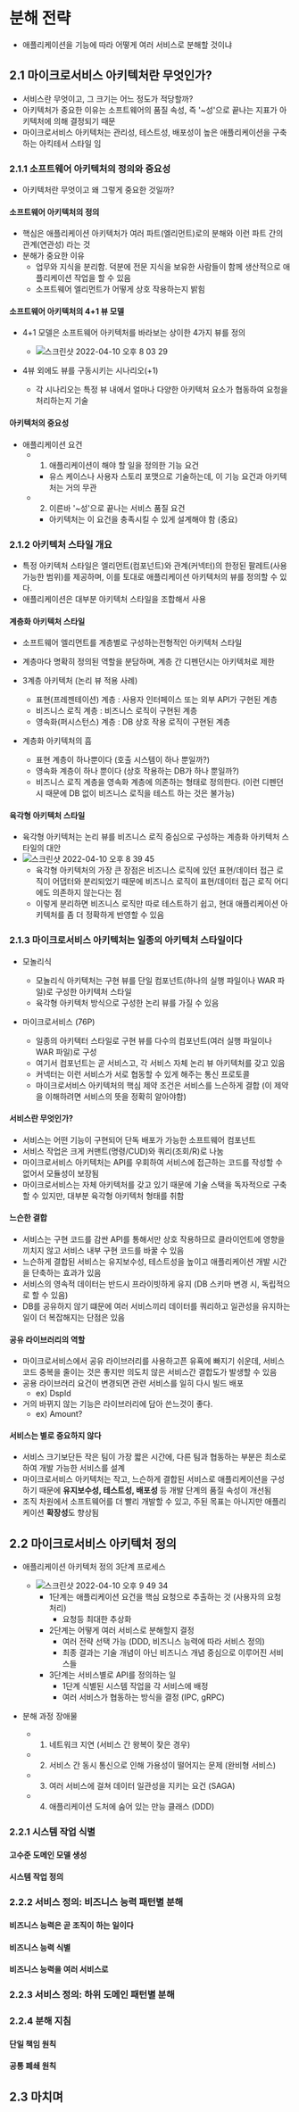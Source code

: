 # 분해 전략
- 애플리케이션을 기능에 따라 어떻게 여러 서비스로 분해할 것이냐

## 2.1 마이크로서비스 아키텍처란 무엇인가?
- 서비스란 무엇이고, 그 크기는 어느 정도가 적당할까?
- 아키텍처가 중요한 이유는 소프트웨어의 품질 속성, 즉 '~성'으로 끝나는 지표가 아키텍처에 의해 결정되기 때문
- 마이크로서비스 아키텍처는 관리성, 테스트성, 배포성이 높은 애플리케이션을 구축하는 아킥테서 스타일 임


### 2.1.1 소프트웨어 아키텍처의 정의와 중요성
- 아키텍처란 무엇이고 왜 그렇게 중요한 것일까?

#### 소프트웨어 아키텍처의 정의
- 핵심은 애플리케이션 아키텍처가 여러 파트(엘리먼트)로의 분해와 이런 파트 간의 관계(연관성) 라는 것
- 분해가 중요한 이유
  - 업무와 지식을 분리함. 덕분에 전문 지식을 보유한 사람들이 함께 생산적으로 애플리케이션 작업을 할 수 있음
  - 소프트웨어 엘리먼트가 어떻게 상호 작용하는지 밝힘

#### 소프트웨어 아키텍처의 4+1 뷰 모델
- 4+1 모델은 소프트웨어 아키텍처를 바라보는 상이한 4가지 뷰를 정의
  - ![스크린샷 2022-04-10 오후 8 03 29](https://user-images.githubusercontent.com/7076334/162615030-656cb881-5d1d-49a0-bb25-fa9c01e54d25.png)

- 4뷰 외에도 뷰를 구동시키는 시나리오(+1)
  - 각 시나리오는 특정 뷰 내에서 얼마나 다양한 아키텍처 요소가 협동하여 요청을 처리하는지 기술

#### 아키텍처의 중요성
- 애플리케이션 요건
  - 1) 애플리케이션이 해야 할 일을 정의한 기능 요건
    - 유스 케이스나 사용자 스토리 포맷으로 기술하는데, 이 기능 요건과 아키텍처는 거의 무관
  - 2) 이른바 '~성'으로 끝나는 서비스 품질 요건
    - 아키텍처는 이 요건을 충족시킬 수 있게 설계해야 함 (중요)

### 2.1.2 아키텍처 스타일 개요
- 특정 아키텍처 스타일은 엘리먼트(컴포넌트)와 관계(커넥터)의 한정된 팔레트(사용 가능한 범위)를 제공하며, 이를 토대로 애플리케이션 아키텍처의 뷰를 정의할 수 있다.
- 애플리케이션은 대부분 아키텍처 스타일을 조합해서 사용

#### 계층화 아키텍처 스타일
- 소프트웨어 엘리먼트를 계층별로 구성하는전형적인 아키텍처 스타일
- 계층마다 명확히 정의된 역할을 분담하며, 계층 간 디펜던시는 아키텍처로 제한

- 3계층 아키텍처 (논리 뷰 적용 사례)
  - 표현(프레젠테이션) 계층 : 사용자 인터페이스 또는 외부 API가 구현된 계층
  - 비즈니스 로직 계층 : 비즈니스 로직이 구현된 계층
  - 영속화(퍼시스턴스) 계층 : DB 상호 작용 로직이 구현된 계층

- 계층화 아키텍처의 흠
  - 표현 계층이 하나뿐이다 (호출 시스템이 하나 뿐일까?)
  - 영속화 계층이 하나 뿐이다 (상호 작용하는 DB가 하나 뿐일까?)
  - 비즈니스 로직 계층을 영속화 계층에 의존하는 형태로 정의한다. (이런 디펜던시 때문에 DB 없이 비즈니스 로직을 테스트 하는 것은 불가능)

#### 육각형 아키텍처 스타일
- 육각형 아키텍처는 논리 뷰를 비즈니스 로직 중심으로 구성하는 계층화 아키텍처 스타일의 대안
- ![스크린샷 2022-04-10 오후 8 39 45](https://user-images.githubusercontent.com/7076334/162616289-d524e104-f383-42b0-9d11-6cdf5040862b.png)
  - 육각형 아키텍처의 가장 큰 장점은 비즈니스 로직에 있던 표현/데이터 접근 로직이 어댑터와 분리되었기 때문에 비즈니스 로직이 표현/데이터 접근 로직 어디에도 의존하지 않는다는 점
  - 이렇게 분리하면 비즈니스 로직만 따로 테스트하기 쉽고, 현대 애플리케이션 아키텍처를 좀 더 정확하게 반영할 수 있음

### 2.1.3 마이크로서비스 아키텍처는 일종의 아키텍처 스타일이다
- 모놀리식
  - 모놀리식 아키텍처는 구현 뷰를 단일 컴포넌트(하나의 실행 파일이나 WAR 파일)로 구성한 아키텍처 스타일
  - 육각형 아키텍처 방식으로 구성한 논리 뷰를 가질 수 있음

- 마이크로서비스 (76P)
  - 일종의 아키텍터 스타일로 구현 뷰를 다수의 컴포넌트(여러 실행 파일이나 WAR 파일)로 구성
  - 여기서 컴포넌트는 곧 서비스고, 각 서비스 자체 논리 뷰 아키텍처를 갖고 있음
  - 커넥터는 이런 서비스가 서로 협동할 수 있게 해주는 통신 프로토콜 
  - 마이크로서비스 아키텍처의 핵심 제약 조건은 서비스를 느슨하게 결합 (이 제약을 이해하려면 서비스의 뜻을 정확히 알아야함)

#### 서비스란 무엇인가?
- 서비스는 어떤 기능이 구현되어 단독 배포가 가능한 소프트웨어 컴포넌트
- 서비스 작업은 크게 커맨트(명령/CUD)와 쿼리(조회/R)로 나눔
- 마이크로서비스 아키텍처는 API를 우회하여 서비스에 접근하는 코드를 작성할 수 없어서 모듈성이 보장됨
- 마이크로서비스는 자체 아키텍처를 갖고 있기 때문에 기술 스택을 독자적으로 구축할 수 있지만, 대부분 육각형 아키텍처 형태를 취함

#### 느슨한 결합
- 서비스는 구현 코드를 감싼 API를 통해서만 상호 작용하므로 클라이언트에 영향을 끼치지 않고 서비스 내부 구현 코드를 바꿀 수 있음
- 느슨하게 결합된 서비스는 유지보수성, 테스트성을 높이고 애플리케이션 개발 시간을 단축하는 효과가 있음
- 서비스의 영속적 데이터는 반드시 프라이빗하게 유지 (DB 스키마 변경 시, 독립적으로 할 수 있음)
- DB를 공유하지 않기 떄문에 여러 서비스끼리 데이터를 쿼리하고 일관성을 유지하는 일이 더 복잡해지는 단점은 있음

#### 공유 라이브러리의 역할
- 마이크로서비스에서 공유 라이브러리를 사용하고픈 유횩에 빠지기 쉬운데, 서비스 코드 중복을 줄이는 것은 좋지만 의도치 않은 서비스간 결합도가 발생할 수 있음
- 공용 라이브러리 요건이 변경되면 관련 서비스를 일히 다시 빌드 배포
  - ex) DspId
- 거의 바뀌지 않는 기능은 라이브러리에 담아 쓴느것이 좋다.
  - ex) Amount?

#### 서비스는 별로 중요하지 않다
- 서비스 크기보단든 작은 팀이 가장 짧은 시간에, 다른 팀과 협동하는 부분은 최소로 하여 개발 가능한 서비스를 설계
- 마이크로서비스 아키텍처는 작고, 느슨하게 결합된 서비스로 애플리케이션을 구성하기 때문에 **유지보수성, 테스트성, 배포성** 등 개발 단계의 품질 속성이 개선됨
- 조직 차원에서 소프트웨어를 더 빨리 개발할 수 있고, 주된 목표는 아니지만 애플리케이션 **확장성**도 향상됨


## 2.2 마이크로서비스 아키텍처 정의
- 애플리케이션 아키텍처 정의 3단계 프로세스
  - ![스크린샷 2022-04-10 오후 9 49 34](https://user-images.githubusercontent.com/7076334/162618985-374c9300-c5ed-41fe-931a-cc1e9675c91e.png)
    - 1단계는 애플리케이션 요건을 핵심 요청으로 추출하는 것 (사용자의 요청 처리)
      - 요청등 최대한 추상화
    - 2단계는 어떻게 여러 서비스로 분해할지 결정
      - 여러 전략 선택 가능 (DDD, 비즈니스 능력에 따라 서비스 정의)
      - 최종 결과는 기술 개념이 아닌 비즈니스 개념 중심으로 이루어진 서비스들
    - 3단계는 서비스별로 API를 정의하는 일
      - 1단계 식별된 시스템 작업을 각 서비스에 배정
      - 여러 서비스가 협동하는 방식을 결정 (IPC, gRPC)

- 분해 과정 장애물
  - 1) 네트워크 지연 (서비스 간 왕복이 잦은 경우)
  - 2) 서비스 간 동시 통신으로 인해 가용성이 떨어지는 문제 (완비형 서비스)
  - 3) 여러 서비스에 걸쳐 데이터 일관성을 지키는 요건 (SAGA)
  - 4) 애플리케이션 도처에 숨어 있는 만능 클래스 (DDD)

### 2.2.1 시스템 작업 식별

#### 고수준 도메인 모델 생성

#### 시스템 작업 정의


### 2.2.2 서비스 정의: 비즈니스 능력 패턴별 분해
#### 비즈니스 능력은 곧 조직이 하는 일이다
#### 비즈니스 능력 식별
#### 비즈니스 능력을 여러 서비스로

### 2.2.3 서비스 정의: 하위 도메인 패턴별 분해

### 2.2.4 분해 지침
#### 단일 책임 원칙
#### 공통 폐쇄 원칙




## 2.3 마치며


